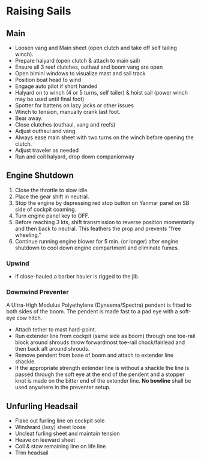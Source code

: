 # Raising Sails

## Main

* Loosen vang and Main sheet (open clutch and take off self tailing winch).
* Prepare halyard (open clutch & attach to main sail)
* Ensure all 3 reef clutches, outhaul and boom vang are open
* Open bimini windows to visualize mast and sail track
* Position boat head to wind
* Engage auto pilot if short handed
* Halyard on to winch (4 or 5 turns, self tailer) & hoist sail (power winch may be used until final foot)
* Spotter for battens on lazy jacks or other issues
* Winch to tension, manually crank last foot.
* Bear away.
* Close clutches (outhaul, vang and reefs)
* Adjust outhaul and vang.
* Always ease main sheet with two turns on the winch before opening the clutch.
* Adjust traveler as needed
* Run and coil halyard, drop down companionway

## Engine Shutdown

1. Close the throttle to slow idle.
2. Place the gear shift in neutral.
3. Stop the engine by depressing red stop button on Yanmar panel on SB side of cockpit coaming.
4. Turn engine panel key to OFF.
5. Before reaching 3 kts, shift transmission to reverse position momentarily and then back to neutral. This feathers the prop and prevents "free wheeling."
6. Continue running engine blower for 5 min. (or longer) after engine shutdown to cool down engine compartment and eliminate fumes.

### Upwind

* If close-hauled a barber hauler is rigged to the jib.

### Downwind Preventer

A Ultra-High Modulus Polyethylene (Dyneema/Spectra) pendent is fitted to both sides of the boom. The pendent is made fast to a pad eye with a soft-eye cow hitch.

* Attach tether to mast hard-point.
* Run extender line from cockpit (same side as boom) through one toe-rail block around shrouds throw forwardmost toe-rail chock/fairlead and then back aft around shrouds.
* Remove pendent from base of boom and attach to extender line shackle.
* If the appropriate strength extender line is without a shackle the line is passed through the soft eye at the end of the pendent and a stopper knot is made on the bitter end of the extender line. **No bowline** shall be used anywhere in the preventer setup.

## Unfurling Headsail

* Flake out furling line on cockpit sole
* Windward (lazy) sheet loose
* Uncleat furling sheet and maintain tension
* Heave on leeward sheet
* Coil & stow remaining line on life line
* Trim headsail
